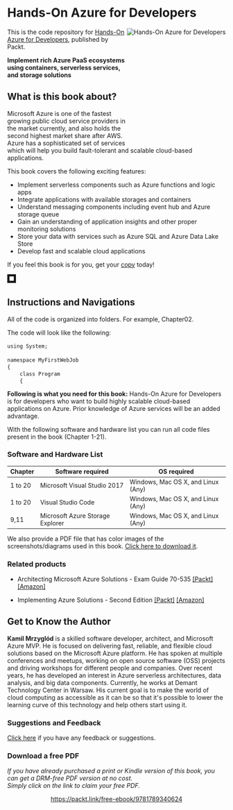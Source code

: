 # Hands-On Azure for Developers

<a href="https://www.packtpub.com/virtualization-and-cloud/hands-azure-developers?utm_source=github&utm_medium=repository&utm_campaign=9781789340624 "><img src="https://dz13w8afd47il.cloudfront.net/sites/default/files/imagecache/ppv4_main_book_cover/B11047_MockupCover_nn.png" alt="Hands-On Azure for Developers" height="256px" align="right"></a>

This is the code repository for [Hands-On Azure for Developers](https://www.packtpub.com/virtualization-and-cloud/hands-azure-developers?utm_source=github&utm_medium=repository&utm_campaign=9781789340624 ), published by Packt.

**Implement rich Azure PaaS ecosystems using containers, serverless services, and storage solutions**

## What is this book about?
Microsoft Azure is one of the fastest growing public cloud service providers in the market currently, and also holds the second highest market share after AWS. Azure has a sophisticated set of services which will help you build fault-tolerant and scalable cloud-based applications.

This book covers the following exciting features:
* Implement serverless components such as Azure functions and logic apps 
* Integrate applications with available storages and containers 
* Understand messaging components including event hub and Azure storage queue 
* Gain an understanding of application insights and other proper monitoring solutions 
* Store your data with services such as Azure SQL and Azure Data Lake Store 
* Develop fast and scalable cloud applications 

If you feel this book is for you, get your [copy](https://www.amazon.com/dp/1789340624) today!

<a href="https://www.packtpub.com/?utm_source=github&utm_medium=banner&utm_campaign=GitHubBanner"><img src="https://raw.githubusercontent.com/PacktPublishing/GitHub/master/GitHub.png" 
alt="https://www.packtpub.com/" border="5" /></a>

## Instructions and Navigations
All of the code is organized into folders. For example, Chapter02.

The code will look like the following:
```
using System;

namespace MyFirstWebJob
{
    class Program
    {
```

**Following is what you need for this book:**
Hands-On Azure for Developers is for developers who want to build highly scalable cloud-based applications on Azure. Prior knowledge of Azure services will be an added advantage.

With the following software and hardware list you can run all code files present in the book (Chapter 1-21).
### Software and Hardware List
| Chapter | Software required | OS required |
| -------- | ------------------------------------ | ----------------------------------- |
| 1 to 20 | Microsoft Visual Studio 2017 | Windows, Mac OS X, and Linux (Any) |
| 1 to 20 | Visual Studio Code | Windows, Mac OS X, and Linux (Any) |
| 9,11 | Microsoft Azure Storage Explorer | Windows, Mac OS X, and Linux (Any) |

We also provide a PDF file that has color images of the screenshots/diagrams used in this book. [Click here to download it](https://www.packtpub.com/sites/default/files/downloads/9781789340624_ColorImages.pdf).

### Related products
* Architecting Microsoft Azure Solutions - Exam Guide 70-535 [[Packt]](https://www.packtpub.com/virtualization-and-cloud/architecting-microsoft-azure-solutions-exam-guide-70-535?utm_source=github&utm_medium=repository&utm_campaign=9781788991735 ) [[Amazon]](https://www.amazon.com/dp/1788991737)

* Implementing Azure Solutions - Second Edition [[Packt]](https://www.packtpub.com/virtualization-and-cloud/implementing-azure-solutions-second-edition?utm_source=github&utm_medium=repository&utm_campaign=9781789343045 ) [[Amazon]](https://www.amazon.com/dp/1789343046)

## Get to Know the Author
**Kamil Mrzyglód**
is a skilled software developer, architect, and Microsoft Azure MVP. He is focused on delivering fast, reliable, and flexible cloud solutions based on the Microsoft Azure platform. He has spoken at multiple conferences and meetups, working on open source software (OSS) projects and driving workshops for different people and companies. Over recent years, he has developed an interest in Azure serverless architectures, data analysis, and big data components. Currently, he works at Demant Technology Center in Warsaw. His current goal is to make the world of cloud computing as accessible as it can be so that it's possible to lower the learning curve of this technology and help others start using it.

### Suggestions and Feedback
[Click here](https://docs.google.com/forms/d/e/1FAIpQLSdy7dATC6QmEL81FIUuymZ0Wy9vH1jHkvpY57OiMeKGqib_Ow/viewform) if you have any feedback or suggestions.
### Download a free PDF

 <i>If you have already purchased a print or Kindle version of this book, you can get a DRM-free PDF version at no cost.<br>Simply click on the link to claim your free PDF.</i>
<p align="center"> <a href="https://packt.link/free-ebook/9781789340624">https://packt.link/free-ebook/9781789340624 </a> </p>